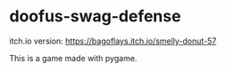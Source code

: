 # doofus-swag-defense
itch.io version: https://bagoflays.itch.io/smelly-donut-57

This is a game made with pygame.
